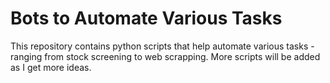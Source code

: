 # Bots to Automate Various Tasks

This repository contains python scripts that help automate various tasks - ranging from stock screening to web scrapping.  More scripts will be added as I get more ideas.


